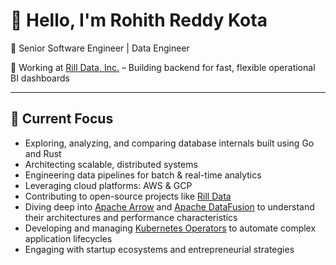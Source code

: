 # 👋 Hello, I'm Rohith Reddy Kota

💼 Senior Software Engineer | Data Engineer

🏢 Working at [Rill Data, Inc.](https://www.rilldata.com/) – Building backend for fast, flexible operational BI dashboards  

---

## 🔭 Current Focus

- Exploring, analyzing, and comparing database internals built using Go and Rust
- Architecting scalable, distributed systems
- Engineering data pipelines for batch & real-time analytics
- Leveraging cloud platforms: AWS & GCP  
- Contributing to open-source projects like [Rill Data](https://github.com/rilldata/rill)  
- Diving deep into [Apache Arrow](https://arrow.apache.org/) and [Apache DataFusion](https://datafusion.apache.org/) to understand their architectures and performance characteristics
- Developing and managing [Kubernetes Operators](https://kubernetes.io/docs/concepts/extend-kubernetes/operator/) to automate complex application lifecycles
- Engaging with startup ecosystems and entrepreneurial strategies
